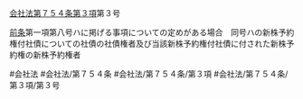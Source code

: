 [会社法第７５４条第３項](会社法＿＿＿＿第７５４条第３項)第３号

[前条](会社法＿＿＿＿第７５３条第１項)第一項第八号ハに掲げる事項についての定めがある場合　同号ハの新株予約権付社債についての社債の社債権者及び当該新株予約権付社債に付された新株予約権の新株予約権者


#会社法
#会社法/第７５４条
#会社法/第７５４条/第３項
#会社法/第７５４条/第３項/第３号
